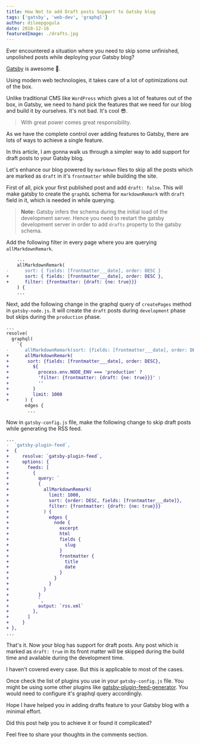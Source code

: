 ```yaml
---
title: How Not to add Draft posts Support to Gatsby blog
tags: ['gatsby', 'web-dev', 'graphql']
author: dileepgogula
date: 2018-12-16
featuredImage: ./drafts.jpg
---
```


Ever encountered a situation where you need to skip some unfinished, unpolished posts while deploying your Gatsby blog?

[Gatsby](/tag/gatsby) is awesome 💟.

Using modern web technologies, it takes care of a lot of optimizations out of the box.

Unlike traditional CMS like `WordPress` which gives a lot of features out of the box, in Gatsby, we need to hand pick the features that we need for our blog and build it by ourselves. It's not bad. It's cool 😎.

> With great power comes great responsibility.

As we have the complete control over adding features to Gatsby, there are lots of ways to achieve a single feature.

In this article, I am gonna walk us through a simpler way to add support for draft posts to your Gatsby blog.

Let's enhance our blog powered by `markdown` files to skip all the posts which are marked as `draft` in it's `frontmatter` while building the site.

First of all, pick your first published post and add `draft: false`. This will make gatsby to create the `graphQL` schema for `markdownRemark` with `draft` field in it, which is needed in while querying.

> **Note:** Gatsby infers the schema during the initial load of the development server. Hence you need to restart the gatsby development server in order to add `drafts` property to the gatsby schema.

Add the following filter in every page where you are querying `allMarkdownRemark`.

```diff
    ...
    allMarkdownRemark(
-      sort: { fields: [frontmatter___date], order: DESC }
+      sort: { fields: [frontmatter___date], order: DESC },
+      filter: {frontmatter: {draft: {ne: true}}}
    ) {
    ...
```

Next, add the following change in the graphql query of `createPages` method in `gatsby-node.js`. It will create the `draft` posts during `development` phase but skips during the `production` phase.

```diff
...
resolve(
  graphql(
    `{
-      allMarkdownRemark(sort: {fields: [frontmatter___date], order: DESC}, limit: 1000) {
+      allMarkdownRemark(
+       sort: {fields: [frontmatter___date], order: DESC},
+         ${
+           process.env.NODE_ENV === 'production' ?
+           'filter: {frontmatter: {draft: {ne: true}}}' :
+           ''
+         }
+         limit: 1000
+      ) {
       edges {
        ...
```

Now in `gatsby-config.js` file, make the following change to skip draft posts while generating the RSS feed.

```diff
...
-  `gatsby-plugin-feed`,
+  {
+     resolve: `gatsby-plugin-feed`,
+     options: {
+       feeds: [
+         {
+           query: `
+           {
+             allMarkdownRemark(
+               limit: 1000,
+               sort: {order: DESC, fields: [frontmatter___date]},
+               filter: {frontmatter: {draft: {ne: true}}}
+             ) {
+               edges {
+                 node {
+                   excerpt
+                   html
+                   fields {
+                     slug
+                   }
+                   frontmatter {
+                     title
+                     date
+                   }
+                 }
+               }
+             }
+           }
+           `,
+           output: `rss.xml`
+         },
+       ]
+     }
+ },
...
```

That's it. Now your blog has support for draft posts. Any post which is marked as `draft: true` in its front matter will be skipped during the build time and available during the development time.

I haven't covered every case. But this is applicable to most of the cases.

Once check the list of plugins you use in your `gatsby-config.js` file. You might be using some other plugins like [gatsby-plugin-feed-generator](https://www.gatsbyjs.org/packages/gatsby-plugin-feed-generator/). You would need to configure it's graphql query accordingly.

Hope I have helped you in adding drafts feature to your Gatsby blog with a minimal effort.

Did this post help you to achieve it or found it complicated?

Feel free to share your thoughts in the comments section.
